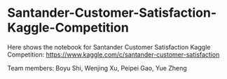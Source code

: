 # Santander-Customer-Satisfaction-Kaggle-Competition
Here shows the notebook for Santander Customer Satisfaction Kaggle Competition:
https://www.kaggle.com/c/santander-customer-satisfaction

Team members: Boyu Shi, Wenjing Xu, Peipei Gao, Yue Zheng

